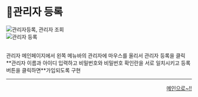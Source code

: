 # 📌관리자 등록   

![관리자등록, 관리자 조회](https://user-images.githubusercontent.com/105382798/182341591-1b7d7587-cb71-4d1f-bf86-4a80fa4bcb8c.png)
<br>
![관리자 등록](https://user-images.githubusercontent.com/105382798/182341613-82a6bdd5-d798-4580-9f1e-617d052dc393.png)

<br>
관리자 메인페이지에서 왼쪽 메뉴바의 관리자에 마우스를 올리서 관리자 등록을 클릭
<br>
**관리자 이름과 아이디 입력하고 비밀번호와 비밀번호 확인란을 서로 일치시키고 등록 버튼을 클릭하면**가입되도록 구현

***
<div align="right">   
  
[메인으로~!!](https://github.com/Runu09/finalproject/blob/main/%EA%B5%AC%ED%98%84%EC%84%A4%EB%AA%85/%EA%B4%80%EB%A6%AC%EC%9E%90%20%EB%A9%94%EC%9D%B8.md)   

</div>
